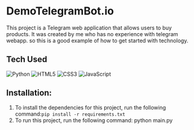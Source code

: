 # DemoTelegramBot.io
This project is a Telegram web application that allows users to buy products. It was created by me who has no experience with telegram webapp. so this is a good example of how to get started with technology.


## Tech Used
![Python](https://img.shields.io/badge/python-3670A0?style=for-the-badge&logo=python&logoColor=ffdd54) ![HTML5](https://img.shields.io/badge/html5-%23E34F26.svg?style=for-the-badge&logo=html5&logoColor=white) ![CSS3](https://img.shields.io/badge/css3-%231572B6.svg?style=for-the-badge&logo=css3&logoColor=white) ![JavaScript](https://img.shields.io/badge/javascript-%23323330.svg?style=for-the-badge&logo=javascript&logoColor=%23F7DF1E)


## Installation:
1. To install the dependencies for this project, run the following command:`pip install -r requirements.txt`
2. To run this project, run the following command: python main.py
